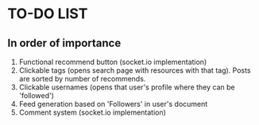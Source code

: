 TO-DO LIST
==========

## In order of importance

1. Functional recommend button (socket.io implementation)
2. Clickable tags (opens search page with resources with that tag). Posts are sorted by number of recommends.
3. Clickable usernames (opens that user's profile where they can be 'followed')
4. Feed generation based on 'Followers' in user's document
5. Comment system (socket.io implementation)
